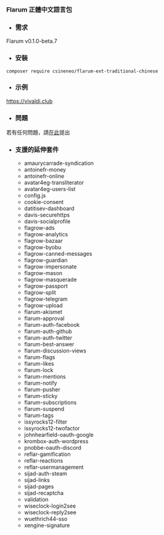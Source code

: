 ### Flarum 正體中文語言包

- ### 需求
Flarum v0.1.0-beta.7

- ### 安裝
```
composer require csineneo/flarum-ext-traditional-chinese
```

- ### 示例
https://vivaldi.club 

- ### 問題
若有任何問題，請[在此](https://vivaldi.club/t/flarum)提出

- ### 支援的延伸套件
  - amaurycarrade-syndication
  - antoinefr-money
  - antoinefr-online
  - avatar4eg-transliterator
  - avatar4eg-users-list
  - config.js
  - cookie-consent
  - datitisev-dashboard
  - davis-securehttps
  - davis-socialprofile
  - flagrow-ads
  - flagrow-analytics
  - flagrow-bazaar
  - flagrow-byobu
  - flagrow-canned-messages
  - flagrow-guardian
  - flagrow-impersonate
  - flagrow-mason
  - flagrow-masquerade
  - flagrow-passport
  - flagrow-split
  - flagrow-telegram
  - flagrow-upload
  - flarum-akismet
  - flarum-approval
  - flarum-auth-facebook
  - flarum-auth-github
  - flarum-auth-twitter
  - flarum-best-answer
  - flarum-discussion-views
  - flarum-flags
  - flarum-likes
  - flarum-lock
  - flarum-mentions
  - flarum-notify
  - flarum-pusher
  - flarum-sticky
  - flarum-subscriptions
  - flarum-suspend
  - flarum-tags
  - issyrocks12-filter
  - issyrocks12-twofactor
  - johnhearfield-oauth-google
  - krombox-auth-wordpress
  - pnobbe-oauth-discord
  - reflar-gamification
  - reflar-reactions
  - reflar-usermanagement
  - sijad-auth-steam
  - sijad-links
  - sijad-pages
  - sijad-recaptcha
  - validation
  - wiseclock-login2see
  - wiseclock-reply2see
  - wuethrich44-sso
  - xengine-signature
